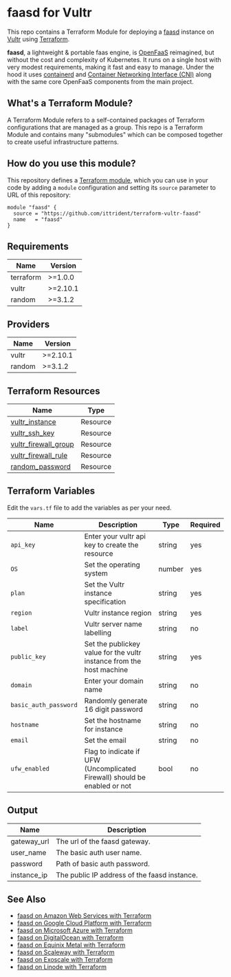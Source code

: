 # faasd for Vultr

This repo contains a Terraform Module for deploying a [faasd](https://github.com/openfaas/faasd) instance on
[Vultr](https://www.vultr.com/) using [Terraform](https://www.terraform.io/).

__faasd__, a lightweight & portable faas engine, is [OpenFaaS](https://github.com/openfaas/) reimagined, but without the cost and complexity of Kubernetes. It runs on a single host with very modest requirements, making it fast and easy to manage. Under the hood it uses [containerd](https://containerd.io/) and [Container Networking Interface (CNI)](https://github.com/containernetworking/cni) along with the same core OpenFaaS components from the main project.

## What's a Terraform Module?

A Terraform Module refers to a self-contained packages of Terraform configurations that are managed as a group. This repo
is a Terraform Module and contains many "submodules" which can be composed together to create useful infrastructure patterns.

## How do you use this module?

This repository defines a [Terraform module](https://www.terraform.io/docs/modules/usage.html), which you can use in your
code by adding a `module` configuration and setting its `source` parameter to URL of this repository:

```hcl
module "faasd" {
  source = "https://github.com/ittrident/terraform-vultr-faasd"
  name   = "faasd"
}
```

## Requirements

| Name | Version |
| ---- | ------- |
| terraform | >=1.0.0 |
| vultr | >=2.10.1 |
| random | >=3.1.2 |

## Providers

|Name | Version |
| --- | ------- |
| vultr | >=2.10.1 |
| random | >=3.1.2 |

## Terraform Resources

| Name | Type |
| ---------| ------------|
| [vultr_instance](https://registry.terraform.io/providers/vultr/vultr/latest/docs/resources/instance) | Resource |
| [vultr_ssh_key](https://registry.terraform.io/providers/vultr/vultr/latest/docs/resources/ssh_key) | Resource |
| [vultr_firewall_group](https://registry.terraform.io/providers/vultr/vultr/latest/docs/resources/firewall_group) | Resource |
| [vultr_firewall_rule](https://registry.terraform.io/providers/vultr/vultr/latest/docs/resources/firewall_rule) | Resource | 
| [random_password](https://registry.terraform.io/providers/hashicorp/random/latest/docs/resources/password) | Resource |

## Terraform Variables
 Edit the `vars.tf` file to add the variables as per your need.

| Name | Description | Type | Required|
| ---- | ----------- | ---- | ------- |
| `api_key` | Enter your vultr api key to create the resource | string | yes |
| `OS` | Set the operating system | number | yes
| `plan` | Set the Vultr instance specification | string | yes |
| `region` | Vultr instance region | string | yes |
| `label` | Vultr server name labelling | string | no |
| `public_key` | Set the publickey value for the vultr instance from the host machine |  string | yes |
| `domain` | Enter your domain name |  string | no |
| `basic_auth_password` | Randomly generate 16 digit password | string | no |
| `hostname` | Set the hostname for instance | string | no |
| `email` | Set the email | string | no |
| `ufw_enabled` | Flag to indicate if UFW (Uncomplicated Firewall) should be enabled or not | bool | no |

## Output

| Name | Description |
| ---- | ----------- |
| gateway_url | The url of the faasd gateway. |
| user_name | The basic auth user name. |
| password | Path of basic auth password. |
| instance_ip | The public IP address of the faasd instance. |

## See Also

- [faasd on Amazon Web Services with Terraform](https://github.com/jsiebens/terraform-aws-faasd)
- [faasd on Google Cloud Platform with Terraform](https://github.com/jsiebens/terraform-google-faasd)
- [faasd on Microsoft Azure with Terraform](https://github.com/jsiebens/terraform-azurerm-faasd)
- [faasd on DigitalOcean with Terraform](https://github.com/jsiebens/terraform-digitalocean-faasd)
- [faasd on Equinix Metal with Terraform](https://github.com/jsiebens/terraform-equinix-faasd)
- [faasd on Scaleway with Terraform](https://github.com/jsiebens/terraform-scaleway-faasd)
- [faasd on Exoscale with Terraform](https://github.com/itTrident/terraform-exoscale-faasd)
- [faasd on Linode with Terraform](https://github.com/itTrident/terraform-linode-faasd)
